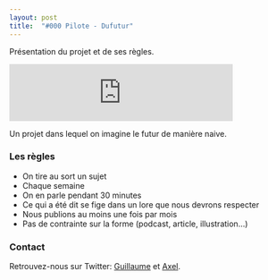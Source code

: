 ```yaml
---
layout: post
title:  "#000 Pilote - Dufutur"
---
```


Présentation du projet et de ses règles.

<iframe src="https://anchor.fm/axelrock/embed/episodes/000-Le-pilote---Dufutur-easagd/a-a1ld5aq" height="102px" width="400px" frameborder="0" scrolling="no"></iframe>

Un projet dans lequel on imagine le futur de manière naive.

### Les règles

- On tire au sort un sujet
- Chaque semaine
- On en parle pendant 30 minutes
- Ce qui a été dit se fige dans un lore que nous devrons respecter
- Nous publions au moins une fois par mois
- Pas de contrainte sur la forme (podcast, article, illustration...)

### Contact

Retrouvez-nous sur Twitter: [Guillaume](https://twitter.com/frulko) et [Axel](https://twitter.com/nineties_panda).
